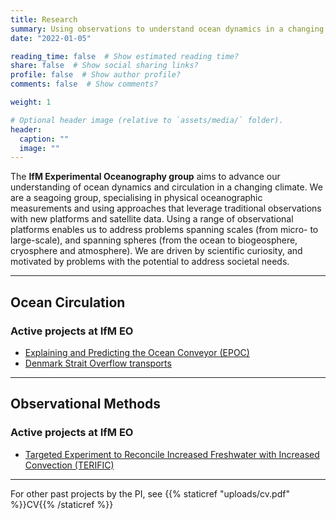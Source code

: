 ```yaml
---
title: Research
summary: Using observations to understand ocean dynamics in a changing climate
date: "2022-01-05"

reading_time: false  # Show estimated reading time?
share: false  # Show social sharing links?
profile: false  # Show author profile?
comments: false  # Show comments?

weight: 1

# Optional header image (relative to `assets/media/` folder).
header:
  caption: ""
  image: ""
---
```

The **IfM Experimental Oceanography group** aims to advance our understanding of ocean dynamics and circulation in a changing climate.  We are a seagoing group, specialising in physical oceanographic measurements and using approaches that leverage traditional observations with new platforms and satellite data.  Using a range of observational platforms enables us to address problems spanning scales (from micro- to large-scale), and spanning spheres (from the ocean to biogeosphere, cryosphere and atmosphere).  We are driven by scientific curiosity, and motivated by problems with the potential to address societal needs. 


<hr>


## Ocean Circulation


### Active projects at IfM EO
- [Explaining and Predicting the Ocean Conveyor (EPOC)](../project/epoc/)
- [Denmark Strait Overflow transports](../project/dsow/)


<hr>

## Observational Methods


### Active projects at IfM EO
- [Targeted Experiment to Reconcile Increased Freshwater with Increased Convection (TERIFIC)](../project/terific/)

<hr>

For other past projects by the PI, see {{% staticref "uploads/cv.pdf" %}}CV{{% /staticref %}}